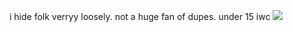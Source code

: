 i hide folk verryy loosely. not a huge fan of dupes.
under 15 iwc
![](https://files.catbox.moe/zh0ckj.png)
